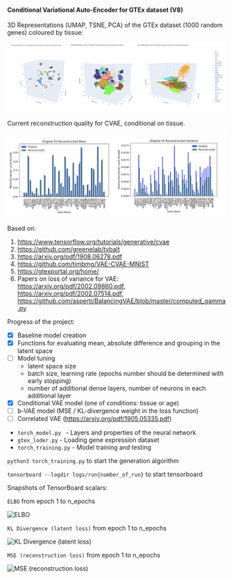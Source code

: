#### Conditional Variational Auto-Encoder for GTEx dataset (V8) 

3D Representations (UMAP, TSNE, PCA) of the GTEx dataset (1000 random genes) coloured by tissue:

![3D reprsentation](./tensorboard_imgs/3d_embeddings.png)

Current reconstruction quality for CVAE, conditional on tissue.

![reconstruction](./tensorboard_imgs/reconstruction_quality.png)

Based on:
1. https://www.tensorflow.org/tutorials/generative/cvae
2. https://github.com/greenelab/tybalt
3. https://arxiv.org/pdf/1908.06278.pdf
4. https://github.com/timbmg/VAE-CVAE-MNIST
5. https://gtexportal.org/home/
6. Papers on loss of variance for VAE: https://arxiv.org/pdf/2002.09860.pdf,
 https://arxiv.org/pdf/2002.07514.pdf,
 https://github.com/asperti/BalancingVAE/blob/master/computed_gamma.py

Progress of the project:
- [x] Baseline model creation
- [x] Functions for evaluating mean, absolute difference and grouping in the latent space
- [ ] Model tuning 
   * latent space size
   * batch size, learning rate (epochs number should be determined with early stopping)
   * number of additional dense layers, number of neurons in each additional layer
- [x] Conditional VAE model (one of conditions: tissue or age)
- [ ] b-VAE model (MSE / KL-divergence weight in the loss function)
- [ ] Correlated VAE (https://arxiv.org/pdf/1905.05335.pdf)

- `torch_model.py ` - Layers and properties of the neural network
- `gtex_loder.py` - Loading gene expression dataset
- `torch_training.py` - Model training and testing

`python3 torch_training.py` to start the generation algorithm

`tensorboard --logdir logs/run{number_of_run}` to start tensorboard

Snapshots of TensorBoard scalars:

`ELBO` from epoch 1 to n_epochs

![ELBO](./tensorboard_imgs/elbo.png)

`KL Divergence (latent loss)` from epoch 1 to n_epochs

![KL Divergence (latent loss)](./tensorboard_imgs/kl_divergence.png)

`MSE (reconstruction loss)` from epoch 1 to n_epochs

![MSE (reconstruction loss)](./tensorboard_imgs/mse.png)

